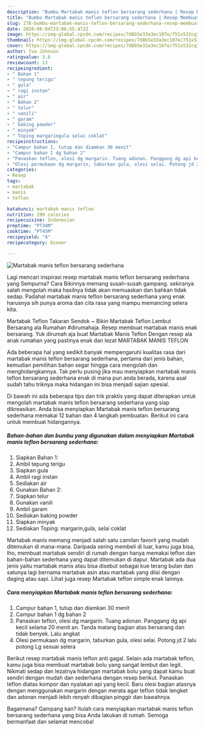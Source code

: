 ```yaml
---
description: "Bumbu Martabak manis teflon bersarang sederhana | Resep Membuat Martabak manis teflon bersarang sederhana Yang Sempurna"
title: "Bumbu Martabak manis teflon bersarang sederhana | Resep Membuat Martabak manis teflon bersarang sederhana Yang Sempurna"
slug: 278-bumbu-martabak-manis-teflon-bersarang-sederhana-resep-membuat-martabak-manis-teflon-bersarang-sederhana-yang-sempurna
date: 2020-08-04T23:06:55.472Z
image: https://img-global.cpcdn.com/recipes/7d8b5e33a3ec107e/751x532cq70/martabak-manis-teflon-bersarang-sederhana-foto-resep-utama.jpg
thumbnail: https://img-global.cpcdn.com/recipes/7d8b5e33a3ec107e/751x532cq70/martabak-manis-teflon-bersarang-sederhana-foto-resep-utama.jpg
cover: https://img-global.cpcdn.com/recipes/7d8b5e33a3ec107e/751x532cq70/martabak-manis-teflon-bersarang-sederhana-foto-resep-utama.jpg
author: Iva Johnson
ratingvalue: 3.8
reviewcount: 13
recipeingredient:
- " Bahan 1"
- " tepung terigu"
- " gula"
- " ragi instan"
- " air"
- " Bahan 2"
- " telur"
- " vanili"
- " garam"
- " baking powder"
- " minyak"
- " Toping margaringula selai coklat"
recipeinstructions:
- "Campur bahan 1, tutup dan diamkan 30 menit"
- "Campur bahan 1 dg bahan 2"
- "Panaskan teflon, olesi dg margarin. Tuang adonan. Panggang dg api kecil selama 20 menit an. Tanda matang bagian atas bersarang dan tidak benyek. Lalu angkat"
- "Olesi permukaan dg margarin, taburkan gula, olesi selai. Potong jd 2 lalu potong Lg sesuai selera"
categories:
- Resep
tags:
- martabak
- manis
- teflon

katakunci: martabak manis teflon 
nutrition: 299 calories
recipecuisine: Indonesian
preptime: "PT34M"
cooktime: "PT45M"
recipeyield: "4"
recipecategory: Dinner

---
```



![Martabak manis teflon bersarang sederhana](https://img-global.cpcdn.com/recipes/7d8b5e33a3ec107e/751x532cq70/martabak-manis-teflon-bersarang-sederhana-foto-resep-utama.jpg)

Lagi mencari inspirasi resep martabak manis teflon bersarang sederhana yang Sempurna? Cara Bikinnya memang susah-susah gampang. sekiranya salah mengolah maka hasilnya tidak akan memuaskan dan bahkan tidak sedap. Padahal martabak manis teflon bersarang sederhana yang enak harusnya sih punya aroma dan cita rasa yang mampu memancing selera kita.

Martabak Teflon Takaran Sendok ~ Bikin Martabak Teflon Lembut Bersarang ala Rumahan #dirumahaja. Resep membuat martabak manis enak bersarang. Yuk dirumah aja buat Martabak Manis Teflon Dengan resep ala anak rumahan yang pastinya enak dan lezat MARTABAK MANIS TEFLON

Ada beberapa hal yang sedikit banyak mempengaruhi kualitas rasa dari martabak manis teflon bersarang sederhana, pertama dari jenis bahan, kemudian pemilihan bahan segar hingga cara mengolah dan menghidangkannya. Tak perlu pusing jika mau menyiapkan martabak manis teflon bersarang sederhana enak di mana pun anda berada, karena asal sudah tahu triknya maka hidangan ini bisa menjadi sajian spesial.


Di bawah ini ada beberapa tips dan trik praktis yang dapat diterapkan untuk mengolah martabak manis teflon bersarang sederhana yang siap dikreasikan. Anda bisa menyiapkan Martabak manis teflon bersarang sederhana memakai 12 bahan dan 4 langkah pembuatan. Berikut ini cara untuk membuat hidangannya.

<!--inarticleads1-->

##### Bahan-bahan dan bumbu yang digunakan dalam menyiapkan Martabak manis teflon bersarang sederhana:

1. Siapkan  Bahan 1:
1. Ambil  tepung terigu
1. Siapkan  gula
1. Ambil  ragi instan
1. Sediakan  air
1. Gunakan  Bahan 2:
1. Siapkan  telur
1. Gunakan  vanili
1. Ambil  garam
1. Sediakan  baking powder
1. Siapkan  minyak
1. Sediakan  Toping: margarin,gula, selai coklat


Martabak manis memang menjadi salah satu camilan favorit yang mudah ditemukan di mana-mana. Daripada sering membeli di luar, kamu juga bisa, lho, membuat martabak sendiri di rumah dengan hanya memakai teflon dan bahan-bahan sederhana yang dapat ditemukan di dapur. Martabak ada dua jenis yaitu martabak manis atau bisa disebut sebagai kue terang bulan dan satunya lagi bernama martabak asin atau martabak yang diisi dengan daging atau sapi. Lihat juga resep Martabak teflon simple enak lainnya. 

<!--inarticleads2-->

##### Cara menyiapkan Martabak manis teflon bersarang sederhana:

1. Campur bahan 1, tutup dan diamkan 30 menit
1. Campur bahan 1 dg bahan 2
1. Panaskan teflon, olesi dg margarin. Tuang adonan. Panggang dg api kecil selama 20 menit an. Tanda matang bagian atas bersarang dan tidak benyek. Lalu angkat
1. Olesi permukaan dg margarin, taburkan gula, olesi selai. Potong jd 2 lalu potong Lg sesuai selera


Berikut resep martabak manis teflon anti gagal. Selain ada martabak teflon, kamu juga bisa membuat martabak bolu yang sangat lembut dan legit. Nikmati sedap dan lezatnya hidangan martabak bolu yang dapat kamu buat sendiri dengan mudah dan sederhana dengan resep berikut. Panaskan teflon diatas kompor dan nyalakan api yang kecil. Baru olesi bagian atasnya dengan menggunakan margarin dengan merata agar teflon tidak lengket dan adonan menjadi lebih renyah dibagian pinggir dan bawahnya. 

Bagaimana? Gampang kan? Itulah cara menyiapkan martabak manis teflon bersarang sederhana yang bisa Anda lakukan di rumah. Semoga bermanfaat dan selamat mencoba!
